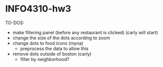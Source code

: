 # INFO4310-hw3

TO-DOS:
- make filtering panel (before any restaurant is clicked) (carly will start)
- change the size of the dots according to zoom
- change dots to food icons (myna)
    - preprocess the data to allow this
- remove dots outside of boston (carly)
    - filter by neighborhood?
